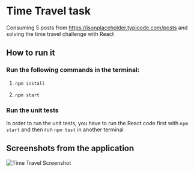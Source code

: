 # Time Travel task

Consuming 5 posts from https://jsonplaceholder.typicode.com/posts and solving the time travel challenge with React

## How to run it

### Run the following commands in the terminal:

1. `npm install`

2. `npm start`

### Run the unit tests

In order to run the unit tests, you have to run the React code first with `npm start` and then run `npm test` in another terminal

## Screenshots from the application

![Time Travel Screenshot](https://github.com/viktorchobanov/timetravel/blob/master/assets/images/screenshots/timetravel.png?raw=true "Time Travel Screenshot")